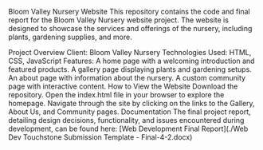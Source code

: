Bloom Valley Nursery Website
This repository contains the code and final report for the Bloom Valley Nursery website project. The website is designed to showcase the services and offerings of the nursery, including plants, gardening supplies, and more.

Project Overview
Client: Bloom Valley Nursery
Technologies Used: HTML, CSS, JavaScript
Features:
A home page with a welcoming introduction and featured products.
A gallery page displaying plants and gardening setups.
An about page with information about the nursery.
A custom community page with interactive content.
How to View the Website
Download the repository.
Open the index.html file in your browser to explore the homepage.
Navigate through the site by clicking on the links to the Gallery, About Us, and Community pages.
Documentation
The final project report, detailing design decisions, functionality, and issues encountered during development, can be found here:
[Web Development Final Report](./Web Dev Touchstone Submission Template - Final-4-2.docx)
